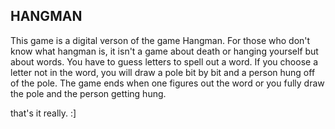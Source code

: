 ## HANGMAN

This game is a digital verson of the game Hangman. For those who don't know what hangman is, it isn't a game about death or hanging yourself but about words. 
You have to guess letters to spell out a word. If you choose a letter not in the word, you will draw a pole bit by bit and a person hung off of the pole. 
The game ends when one figures out the word or you fully draw the pole and the person getting hung.


that's it really. :]
